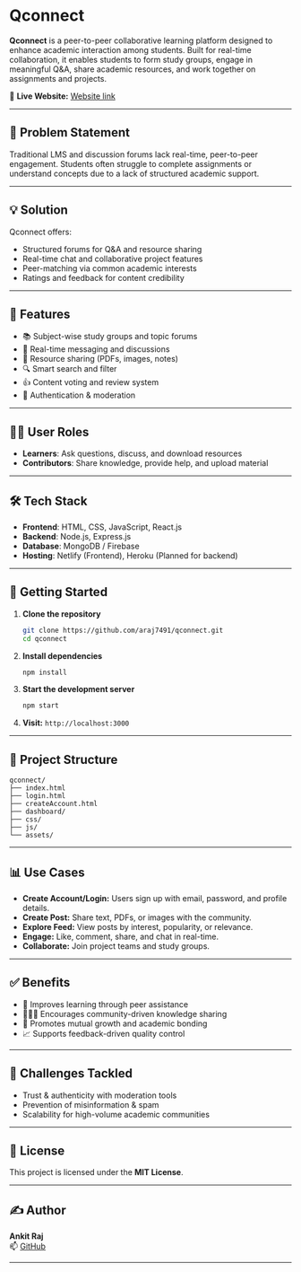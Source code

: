 # Qconnect

**Qconnect** is a peer-to-peer collaborative learning platform designed to enhance academic interaction among students. Built for real-time collaboration, it enables students to form study groups, engage in meaningful Q&A, share academic resources, and work together on assignments and projects.

🔗 **Live Website:** [Website link](https://qconnect-seven.vercel.app/)

---

## 🚩 Problem Statement

Traditional LMS and discussion forums lack real-time, peer-to-peer engagement. Students often struggle to complete assignments or understand concepts due to a lack of structured academic support.

---

## 💡 Solution

Qconnect offers:

- Structured forums for Q&A and resource sharing
- Real-time chat and collaborative project features
- Peer-matching via common academic interests
- Ratings and feedback for content credibility

---

## 🧠 Features

- 📚 Subject-wise study groups and topic forums
- 💬 Real-time messaging and discussions
- 📂 Resource sharing (PDFs, images, notes)
- 🔍 Smart search and filter
- 👍 Content voting and review system
- 🔐 Authentication & moderation

---

## 👨‍🎓 User Roles

- **Learners**: Ask questions, discuss, and download resources
- **Contributors**: Share knowledge, provide help, and upload material

---

## 🛠️ Tech Stack

- **Frontend**: HTML, CSS, JavaScript, React.js
- **Backend**: Node.js, Express.js
- **Database**: MongoDB / Firebase
- **Hosting**: Netlify (Frontend), Heroku (Planned for backend)

---

## 🚀 Getting Started

1. **Clone the repository**
   ```bash
   git clone https://github.com/araj7491/qconnect.git
   cd qconnect
   ```

2. **Install dependencies**
   ```bash
   npm install
   ```

3. **Start the development server**
   ```bash
   npm start
   ```

4. **Visit:** `http://localhost:3000`

---

## 📁 Project Structure

```
qconnect/
├── index.html
├── login.html
├── createAccount.html
├── dashboard/
├── css/
├── js/
└── assets/
```

---

## 📊 Use Cases

- **Create Account/Login:** Users sign up with email, password, and profile details.
- **Create Post:** Share text, PDFs, or images with the community.
- **Explore Feed:** View posts by interest, popularity, or relevance.
- **Engage:** Like, comment, share, and chat in real-time.
- **Collaborate:** Join project teams and study groups.

---

## ✅ Benefits

- 🎯 Improves learning through peer assistance
- 🧑‍🤝‍🧑 Encourages community-driven knowledge sharing
- 🔄 Promotes mutual growth and academic bonding
- 📈 Supports feedback-driven quality control

---

## 🚧 Challenges Tackled

- Trust & authenticity with moderation tools
- Prevention of misinformation & spam
- Scalability for high-volume academic communities

---

## 📜 License

This project is licensed under the **MIT License**.

---

## ✍️ Author

**Ankit Raj**  
📫 [GitHub](https://github.com/araj7491)

---
